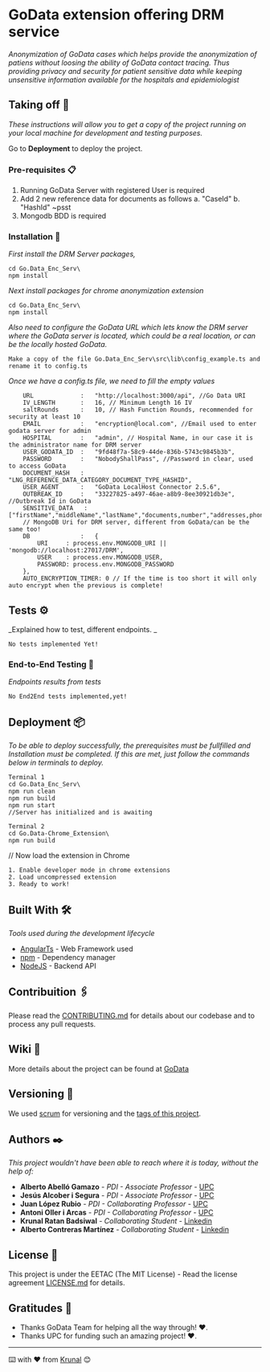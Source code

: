 # GoData extension offering DRM service

_Anonymization of GoData cases which helps provide the anonymization of patiens without loosing the ability of GoData contact tracing. Thus providing privacy and security for patient sensitive data while keeping unsensitive information available for the hospitals and epidemiologist_

## Taking off 🚀

_These instructions will allow you to get a copy of the project running on your local machine for development and testing purposes._

Go to **Deployment** to deploy the project.


### Pre-requisites 📋

1. Running GoData Server with registered User is required
2. Add 2 new reference data for documents as follows
    a. "CaseId"
    b. "HashId"
  ~psst<Without the quotemarks>
4. Mongodb BDD is required

### Installation 🔧

_First install the DRM Server packages,_
```
cd Go.Data_Enc_Serv\
npm install
```
_Next install packages for chrome anonymization extension_
```
cd Go.Data_Enc_Serv\
npm install
```
_Also need to configure the GoData URL which lets know the DRM server where the GoData server is located, which could be a real location, or can be the locally hosted GoData._

```
Make a copy of the file Go.Data_Enc_Serv\src\lib\config_example.ts and rename it to config.ts 
```
_Once we have a config.ts file, we need to fill the empty values_
```
    URL             :   "http://localhost:3000/api", //Go Data URI
    IV_LENGTH       :   16, // Minimum Length 16 IV
    saltRounds      :   10, // Hash Function Rounds, recommended for security at least 10
    EMAIL           :   "encryption@local.com", //Email used to enter godata server for admin
    HOSPITAL        :   "admin", // Hospital Name, in our case it is the administrator name for DRM server
    USER_GODATA_ID  :   "9fd48f7a-58c9-44de-836b-5743c9845b3b",
    PASSWORD        :   "NobodyShallPass", //Password in clear, used to access GoData
    DOCUMENT_HASH   :   "LNG_REFERENCE_DATA_CATEGORY_DOCUMENT_TYPE_HASHID",
    USER_AGENT      :   "GoData LocalHost Connector 2.5.6",
    OUTBREAK_ID     :   "33227825-a497-46ae-a8b9-8ee30921db3e", //Outbreak Id in GoData
    SENSITIVE_DATA   :   ["firstName","middleName","lastName","documents,number","addresses,phoneNumber"],
    // MongoDB Uri for DRM server, different from GoData/can be the same too!
    DB              :   {
        URI     : process.env.MONGODB_URI || 'mongodb://localhost:27017/DRM',
        USER    : process.env.MONGODB_USER,
        PASSWORD: process.env.MONGODB_PASSWORD
    },
    AUTO_ENCRYPTION_TIMER: 0 // If the time is too short it will only auto encrypt when the previous is complete!
```
## Tests ⚙️

_Explained how to test, different endpoints. _
```
No tests implemented Yet!
```
### End-to-End Testing 🔩

_Endpoints results from tests_

```
No End2End tests implemented,yet!
```

## Deployment 📦

_To be able to deploy successfully, the prerequisites must be fullfilled and Installation must be completed._
_If this are met, just follow the commands below in terminals to deploy._ 
```
Terminal 1
cd Go.Data_Enc_Serv\
npm run clean
npm run build
npm run start
//Server has initialized and is awaiting
```
```
Terminal 2
cd Go.Data-Chrome_Extension\
npm run build
```
// Now load the extension in Chrome 
```
1. Enable developer mode in chrome extensions
2. Load uncompressed extension
3. Ready to work!
```
## Built With 🛠️

_Tools used during the development lifecycle_

* [AngularTs](http://angular.io/) - Web Framework used
* [npm](https://www.npmjs.com/) - Dependency manager
* [NodeJS](https://nodejs.org/es/) - Backend API

## Contribuition 🖇️

Please read the [CONTRIBUTING.md](https://FutureTodo) for details about our codebase and to process any pull requests.

## Wiki 📖

More details about the project can be found at [GoData](https://community-godata.who.int/conversations/interoperability/call-of-interest-piloting-anonymization-browser-extension-for-godata/5f903dccbd25503aeafce307)

## Versioning 📌

We used [scrum](https://devmethodologies.blogspot.com/2016/09/agile-version-control.html) for versioning and the [tags of this project](https://github.com/eetac/InSSIDE/tags).

## Authors ✒️

_This project wouldn't have been able to reach where it is today, without the help of:_

* **Alberto Abelló Gamazo** - *PDI - Associate Professor* - [UPC](https://futur.upc.edu/AlbertoAbelloGamazo)
* **Jesús Alcober i Segura** - *PDI - Associate Professor* - [UPC](http://futur.upc.edu/JesusAngelAlcoberSegura)
* **Juan López Rubio** - *PDI - Collaborating Professor* - [UPC](https://futur.upc.edu/JuanLopezRubio)
* **Antoni Oller i Arcas** - *PDI - Collaborating Professor* - [UPC](https://futur.upc.edu/AntonioOllerArcas)
* **Krunal Ratan Badsiwal** - *Collaborating Student* - [Linkedin](linkedin.com/in/krunal-badsiwal)
* **Alberto Contreras Martínez** - *Collaborating Student* - [Linkedin](linkedin.com/in/alberto-contreras-martínez)

## License 📄

This project is under the EETAC (The MIT License) - Read the license agreement [LICENSE.md](LICENSE.md) for details.

## Gratitudes 🎁
* Thanks GoData Team for helping all the way through! ❤️.
* Thanks UPC for funding such an amazing project! ❤️.
---
⌨️ with ❤️ from [Krunal](https://github.com/krunalmiracle) 😊
